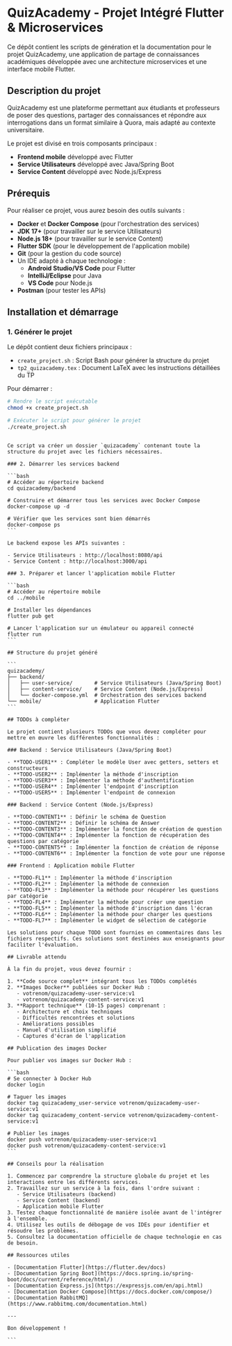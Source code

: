 # QuizAcademy - Projet Intégré Flutter & Microservices

Ce dépôt contient les scripts de génération et la documentation pour le projet QuizAcademy, une application de partage de connaissances académiques développée avec une architecture microservices et une interface mobile Flutter.

## Description du projet

QuizAcademy est une plateforme permettant aux étudiants et professeurs de poser des questions, partager des connaissances et répondre aux interrogations dans un format similaire à Quora, mais adapté au contexte universitaire.

Le projet est divisé en trois composants principaux :

- **Frontend mobile** développé avec Flutter
- **Service Utilisateurs** développé avec Java/Spring Boot
- **Service Content** développé avec Node.js/Express

## Prérequis

Pour réaliser ce projet, vous aurez besoin des outils suivants :

- **Docker** et **Docker Compose** (pour l'orchestration des services)
- **JDK 17+** (pour travailler sur le service Utilisateurs)
- **Node.js 18+** (pour travailler sur le service Content)
- **Flutter SDK** (pour le développement de l'application mobile)
- **Git** (pour la gestion du code source)
- Un IDE adapté à chaque technologie :
  - **Android Studio/VS Code** pour Flutter
  - **IntelliJ/Eclipse** pour Java
  - **VS Code** pour Node.js
- **Postman** (pour tester les APIs)

## Installation et démarrage

### 1. Générer le projet

Le dépôt contient deux fichiers principaux :

- `create_project.sh` : Script Bash pour générer la structure du projet
- `tp2_quizacademy.tex` : Document LaTeX avec les instructions détaillées du TP

Pour démarrer :

```bash
# Rendre le script exécutable
chmod +x create_project.sh

# Exécuter le script pour générer le projet
./create_project.sh
```

````

Ce script va créer un dossier `quizacademy` contenant toute la structure du projet avec les fichiers nécessaires.

### 2. Démarrer les services backend

```bash
# Accéder au répertoire backend
cd quizacademy/backend

# Construire et démarrer tous les services avec Docker Compose
docker-compose up -d

# Vérifier que les services sont bien démarrés
docker-compose ps
```

Le backend expose les APIs suivantes :

- Service Utilisateurs : http://localhost:8080/api
- Service Content : http://localhost:3000/api

### 3. Préparer et lancer l'application mobile Flutter

```bash
# Accéder au répertoire mobile
cd ../mobile

# Installer les dépendances
flutter pub get

# Lancer l'application sur un émulateur ou appareil connecté
flutter run
```

## Structure du projet généré

```
quizacademy/
├── backend/
│   ├── user-service/       # Service Utilisateurs (Java/Spring Boot)
│   ├── content-service/    # Service Content (Node.js/Express)
│   └── docker-compose.yml  # Orchestration des services backend
└── mobile/                 # Application Flutter
```

## TODOs à compléter

Le projet contient plusieurs TODOs que vous devez compléter pour mettre en œuvre les différentes fonctionnalités :

### Backend : Service Utilisateurs (Java/Spring Boot)

- **TODO-USER1** : Compléter le modèle User avec getters, setters et constructeurs
- **TODO-USER2** : Implémenter la méthode d'inscription
- **TODO-USER3** : Implémenter la méthode d'authentification
- **TODO-USER4** : Implémenter l'endpoint d'inscription
- **TODO-USER5** : Implémenter l'endpoint de connexion

### Backend : Service Content (Node.js/Express)

- **TODO-CONTENT1** : Définir le schéma de Question
- **TODO-CONTENT2** : Définir le schéma de Answer
- **TODO-CONTENT3** : Implémenter la fonction de création de question
- **TODO-CONTENT4** : Implémenter la fonction de récupération des questions par catégorie
- **TODO-CONTENT5** : Implémenter la fonction de création de réponse
- **TODO-CONTENT6** : Implémenter la fonction de vote pour une réponse

### Frontend : Application mobile Flutter

- **TODO-FL1** : Implémenter la méthode d'inscription
- **TODO-FL2** : Implémenter la méthode de connexion
- **TODO-FL3** : Implémenter la méthode pour récupérer les questions par catégorie
- **TODO-FL4** : Implémenter la méthode pour créer une question
- **TODO-FL5** : Implémenter la méthode d'inscription dans l'écran
- **TODO-FL6** : Implémenter la méthode pour charger les questions
- **TODO-FL7** : Implémenter le widget de sélection de catégorie

Les solutions pour chaque TODO sont fournies en commentaires dans les fichiers respectifs. Ces solutions sont destinées aux enseignants pour faciliter l'évaluation.

## Livrable attendu

À la fin du projet, vous devez fournir :

1. **Code source complet** intégrant tous les TODOs complétés
2. **Images Docker** publiées sur Docker Hub :
   - votrenom/quizacademy-user-service:v1
   - votrenom/quizacademy-content-service:v1
3. **Rapport technique** (10-15 pages) comprenant :
   - Architecture et choix techniques
   - Difficultés rencontrées et solutions
   - Améliorations possibles
   - Manuel d'utilisation simplifié
   - Captures d'écran de l'application

## Publication des images Docker

Pour publier vos images sur Docker Hub :

```bash
# Se connecter à Docker Hub
docker login

# Taguer les images
docker tag quizacademy_user-service votrenom/quizacademy-user-service:v1
docker tag quizacademy_content-service votrenom/quizacademy-content-service:v1

# Publier les images
docker push votrenom/quizacademy-user-service:v1
docker push votrenom/quizacademy-content-service:v1
```

## Conseils pour la réalisation

1. Commencez par comprendre la structure globale du projet et les interactions entre les différents services.
2. Travaillez sur un service à la fois, dans l'ordre suivant :
   - Service Utilisateurs (backend)
   - Service Content (backend)
   - Application mobile Flutter
3. Testez chaque fonctionnalité de manière isolée avant de l'intégrer à l'ensemble.
4. Utilisez les outils de débogage de vos IDEs pour identifier et résoudre les problèmes.
5. Consultez la documentation officielle de chaque technologie en cas de besoin.

## Ressources utiles

- [Documentation Flutter](https://flutter.dev/docs)
- [Documentation Spring Boot](https://docs.spring.io/spring-boot/docs/current/reference/html/)
- [Documentation Express.js](https://expressjs.com/en/api.html)
- [Documentation Docker Compose](https://docs.docker.com/compose/)
- [Documentation RabbitMQ](https://www.rabbitmq.com/documentation.html)

---

Bon développement !

```

````
